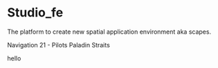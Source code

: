 # Studio_fe
The platform to create new spatial application environment aka scapes.

Navigation 21 - Pilots
Paladin Straits

hello
